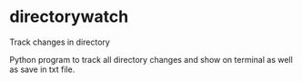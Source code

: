 # directorywatch
Track changes in directory

Python program to track all directory changes and show on terminal as well as save in txt file.
